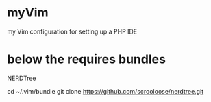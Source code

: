 myVim
=====

my Vim configuration for setting up a PHP IDE

below the requires bundles
============================

NERDTree

cd ~/.vim/bundle
git clone https://github.com/scrooloose/nerdtree.git
